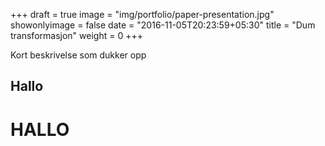 +++
draft = true
image = "img/portfolio/paper-presentation.jpg"
showonlyimage = false
date = "2016-11-05T20:23:59+05:30"
title = "Dum transformasjon"
weight = 0
+++

Kort beskrivelse som dukker opp

<!--more-->

## Hallo

# HALLO